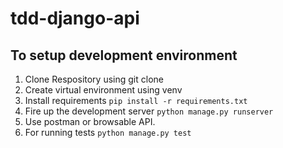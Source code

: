 # tdd-django-api

## To setup development environment

1. Clone Respository using git clone
2. Create virtual environment using venv
3. Install requirements `pip install -r requirements.txt`
4. Fire up the development server `python manage.py runserver`
5. Use postman or browsable API.
6. For running tests `python manage.py test`

